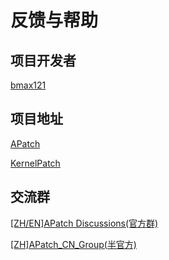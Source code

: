 # 反馈与帮助

## 项目开发者

[bmax121](https://github.com/bmax121)

## 项目地址

[APatch](https://github.com/bmax121/APatch)

[KernelPatch](https://github.com/bmax121/KernelPatch)

## 交流群

[\[ZH/EN\]APatch Discussions(官方群)](https://t.me/apatch_discuss)

[\[ZH\]APatch_CN_Group(半官方)](https://t.me/APatch_CN_Group)
